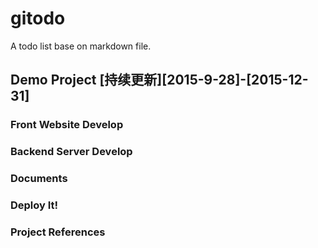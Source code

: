 # gitodo
A todo list base on markdown file.

## Demo Project [持续更新][2015-9-28]-[2015-12-31]

### Front Website Develop

### Backend Server Develop

### Documents

### Deploy It!

### Project References
